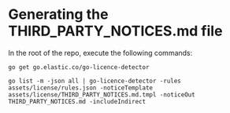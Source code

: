# Generating the THIRD_PARTY_NOTICES.md file

In the root of the repo, execute the following commands:

```
go get go.elastic.co/go-licence-detector

go list -m -json all | go-licence-detector -rules assets/license/rules.json -noticeTemplate assets/license/THIRD_PARTY_NOTICES.md.tmpl -noticeOut THIRD_PARTY_NOTICES.md -includeIndirect
```
